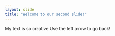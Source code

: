 ```yaml
---
layout: slide
title: "Welcome to our second slide!"
---
```

My text is so creative
Use the left arrow to go back!
